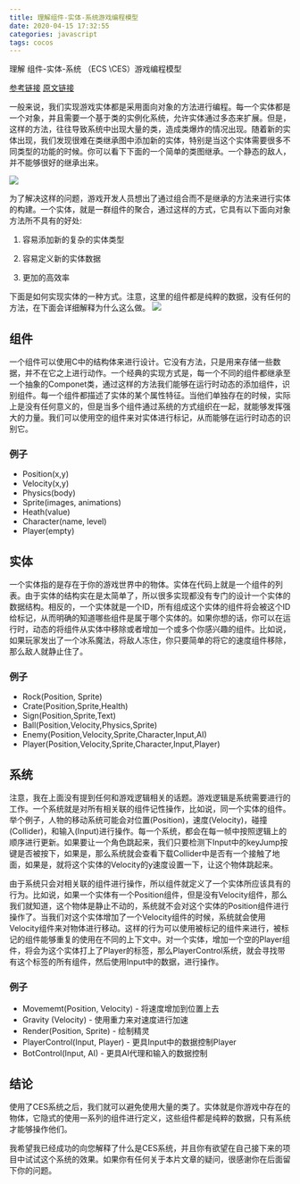 ```yaml
---
title: 理解组件-实体-系统游戏编程模型
date: 2020-04-15 17:32:55
categories: javascript
tags: cocos
---
```

理解 组件-实体-系统 （ECS \CES）游戏编程模型
<!-- more -->

[参考链接](https://blog.csdn.net/i_dovelemon/article/details/25798677)
[原文链接](https://www.gamedev.net/tutorials/_/technical/game-programming/understanding-component-entity-systems-r3013/)


一般来说，我们实现游戏实体都是采用面向对象的方法进行编程。每一个实体都是一个对象，并且需要一个基于类的实例化系统，允许实体通过多态来扩展。但是，这样的方法，往往导致系统中出现大量的类，造成类爆炸的情况出现。随着新的实体出现，我们发现很难在类继承图中添加新的实体，特别是当这个实体需要很多不同类型的功能的时候。你可以看下下面的一个简单的类图继承。一个静态的敌人，并不能够很好的继承出来。

![](/images/组件实体系统模型/1.jpg)

为了解决这样的问题，游戏开发人员想出了通过组合而不是继承的方法来进行实体的构建。一个实体，就是一群组件的聚合，通过这样的方式，它具有以下面向对象方法所不具有的好处:

1. 容易添加新的复杂的实体类型

2. 容易定义新的实体数据
 
3. 更加的高效率

下面是如何实现实体的一种方式。注意，这里的组件都是纯粹的数据，没有任何的方法，在下面会详细解释为什么这么做。
![](/images/组件实体系统模型/2.jpg)


## 组件

一个组件可以使用C中的结构体来进行设计。它没有方法，只是用来存储一些数据，并不在它之上进行动作。一个经典的实现方式是，每一个不同的组件都继承至一个抽象的Componet类，通过这样的方法我们能够在运行时动态的添加组件，识别组件。每一个组件都描述了实体的某个属性特征。当他们单独存在的时候，实际上是没有任何意义的，但是当多个组件通过系统的方式组织在一起，就能够发挥强大的力量。我们可以使用空的组件来对实体进行标记，从而能够在运行时动态的识别它。

### 例子
- Position(x,y)
- Velocity(x,y)
- Physics(body)
- Sprite(images, animations)
- Heath(value)
- Character(name, level)
- Player(empty)

## 实体

一个实体指的是存在于你的游戏世界中的物体。实体在代码上就是一个组件的列表。由于实体的结构实在是太简单了，所以很多实现都没有专门的设计一个实体的数据结构。相反的，一个实体就是一个ID，所有组成这个实体的组件将会被这个ID给标记，从而明确的知道哪些组件是属于哪个实体的。如果你想的话，你可以在运行时，动态的将组件从实体中移除或者增加一个或多个你感兴趣的组件。比如说，如果玩家发出了一个冰系魔法，将敌人冻住，你只要简单的将它的速度组件移除，那么敌人就静止住了。

### 例子
- Rock(Position, Sprite)
- Crate(Position,Sprite,Health)
- Sign(Position,Sprite,Text)
- Ball(Position,Velocity,Physics,Sprite)
- Enemy(Position,Velocity,Sprite,Character,Input,AI)
- Player(Position,Velocity,Sprite,Character,Input,Player)

## 系统

注意，我在上面没有提到任何和游戏逻辑相关的话题。游戏逻辑是系统需要进行的工作。一个系统就是对所有相关联的组件记性操作，比如说，同一个实体的组件。举个例子，人物的移动系统可能会对位置(Position)，速度(Velocity)，碰撞(Collider)，和输入(Input)进行操作。每一个系统，都会在每一帧中按照逻辑上的顺序进行更新。如果要让一个角色跳起来，我们只要检测下Input中的keyJump按键是否被按下，如果是，那么系统就会查看下载Collider中是否有一个接触了地面，如果是，就将这个实体的Velocity的y速度设置一下，让这个物体跳起来。

由于系统只会对相关联的组件进行操作，所以组件就定义了一个实体所应该具有的行为。比如说，如果一个实体有一个Position组件，但是没有Velocity组件，那么我们就知道，这个物体是静止不动的，系统就不会对这个实体的Position组件进行操作了。当我们对这个实体增加了一个Velocity组件的时候，系统就会使用Velocity组件来对物体进行移动。这样的行为可以使用被标记的组件来进行，被标记的组件能够重复的使用在不同的上下文中。对一个实体，增加一个空的Player组件，将会为这个实体打上了Player的标签，那么PlayerControl系统，就会寻找带有这个标签的所有组件，然后使用Input中的数据，进行操作。

### 例子
- Movememt(Position, Velocity) - 将速度增加到位置上去
- Gravity (Velocity) - 使用重力来对速度进行加速
- Render(Position, Sprite) - 绘制精灵
- PlayerControl(Input, Player) - 更具Input中的数据控制Player
- BotControl(Input, AI) - 更具AI代理和输入的数据控制

## 结论

使用了CES系统之后，我们就可以避免使用大量的类了。实体就是你游戏中存在的物体，它隐式的使用一系列的组件进行定义，这些组件都是纯粹的数据，只有系统才能够操作他们。

我希望我已经成功的向您解释了什么是CES系统，并且你有欲望在自己接下来的项目中试试这个系统的效果。如果你有任何关于本片文章的疑问，很感谢你在后面留下你的问题。